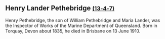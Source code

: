 ## Henry Lander Pethebridge <small>[(13‑4‑7)](https://brisbane.discovereverafter.com/profile/31834735 "Go to Memorial Information" )</small>

Henry Pethebridge, the son of William Pethebridge and Maria Lander, was the Inspector of Works of the Marine Department of Queensland. Born in Torquay, Devon about 1835, he died in Brisbane on 13 June 1910.
